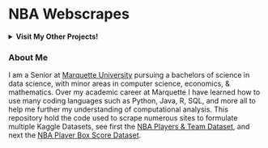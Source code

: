 # NBA Webscrapes

<details><summary><strong>Visit My Other Projects!</strong></summary> 
<br>

1. [Capsicum Research](https://github.com/logan-lauton/Capsicum-Research)
2. [Mentacare Patient Management System](https://github.com/logan-lauton/Mentcare-Patient-Management-System)
3. [NFL Webscrapes](https://github.com/logan-lauton/nfl_webscrape)

</details>

### About Me
I am a Senior at [Marquette University](https://www.marquette.edu/data-science/) pursuing a bachelors of science in data science, with minor areas in computer science, economics, & mathematics. Over my academic career at Marquette I have learned how to use many coding languages such as Python, Java, R, SQL, and more all to help me further my understanding of computational analysis. This repository hold the code used to scrape numerous sites to formulate multiple Kaggle Datasets, see first the [NBA Players & Team Dataset](https://www.kaggle.com/datasets/loganlauton/nba-players-and-team-data), and next the [NBA Player Box Score Dataset](https://www.kaggle.com/datasets/loganlauton/nba-player-box-score-data).

